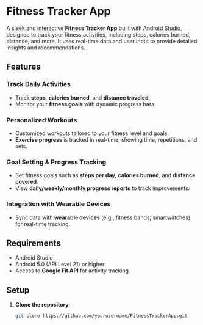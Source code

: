 # **Fitness Tracker App**

A sleek and interactive **Fitness Tracker App** built with Android Studio, designed to track your fitness activities, including steps, calories burned, distance, and more. It uses real-time data and user input to provide detailed insights and recommendations.

## **Features**

### **Track Daily Activities**

- Track **steps**, **calories burned**, and **distance traveled**.
- Monitor your **fitness goals** with dynamic progress bars.

### **Personalized Workouts**

- Customized workouts tailored to your fitness level and goals.
- **Exercise progress** is tracked in real-time, showing time, repetitions, and sets.

### **Goal Setting & Progress Tracking**

- Set fitness goals such as **steps per day**, **calories burned**, and **distance covered**.
- View **daily/weekly/monthly progress reports** to track improvements.

### **Integration with Wearable Devices**

- Sync data with **wearable devices** (e.g., fitness bands, smartwatches) for real-time tracking.

## **Requirements**

- Android Studio
- Android 5.0 (API Level 21) or higher
- Access to **Google Fit API** for activity tracking

## **Setup**

1. **Clone the repository**:
   ```bash
   git clone https://github.com/yourusername/FitnessTrackerApp.git
